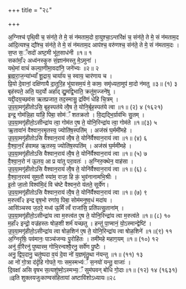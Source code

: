 +++
title = "२८"

+++

अ॒ग्निश्च॑ पृथि॒वी च॒ संन॑ते॒ ते मे॒ सं न॑मताम॒दो वा॒युश्चा॒ऽन्तरि॑क्षं च॒ संन॑ते॒ ते मे॒ सं न॑मताम॒द  
आ॑दि॒त्यश्च॒ द्यौ॑श्च॒ संन॑ते॒ ते मे॒ सं न॑मताम॒द आप॑श्च॒ वरु॑णश्च॒ संन॑ते॒ ते मे॒ सं न॑मताम॒दः ।  
स॒प्त स॒ँसदो॑ अष्ट॒मी भू॑त॒साध॑नी ॥१॥ १  
सका॑माँ॒२ अध्व॑नस्कुरु सं॒ज्ञान॑मस्तु मे॒ऽमुना॑ ।  
यथे॒मां वाचं॑ कल्या॒णीमा॒वदा॑नि॒ जने॑भ्यः ॥२॥ २  
ब्र॒ह्म॒रा॒ज॒न्या॑भ्याँ शू॒द्राय॒ चार्या॑य च॒ स्वाय॒ चार॑णाय च ।  
प्रि॒यो दे॒वानां॒ दक्षि॑णायै दा॒तुरि॒ह भू॑यासम॒यं मे॒ कामः॒ समृ॑ध्यता॒मुप॑ मा॒दो न॑मतु ॥३॥ (१) ३  
बृह॑स्पते॒ अति॒ यद॒र्यो अर्हा॑द् द्यु॒मद्वि॒भाति॒ क्रतु॑म॒ज्जने॑षु ।  
यद्दी॒दय॒च्छव॑स ऋतप्रजात॒ तद॒स्मासु॒ द्रवि॑णं धेहि चि॒त्रम् ।  
उ॒प॒या॒मगृ॑हीतोऽसि॒ बृह॒स्पत॑ये त्वै॒ष ते॒ योनि॒र्बृह॒स्पत॑ये त्वा ॥१॥ (२) ४ (१६२१)  
इन्द्र॒ गोम॑न्नि॒हा या॑हि॒ पिबा॒ सोम॑ँ शतक्रतो । वि॒द्यद्भि॒र्ग्राव॑भिः सु॒तम् ।  
उ॒प॒या॒मगृ॑हीतो॒ऽसीन्द्रा॑य त्वा॒ गोम॑त ए॒ष ते॒ योनि॒रिन्द्रा॑य त्वा॒ गोम॑ते ॥१॥(३) ५  
ऋ॒तावा॑नं वैश्वान॒रमृ॒तस्य॒ ज्योति॑ष॒स्पति॑म् । अज॑स्रं घ॒र्ममी॑महे ।  
उ॒प॒या॒मगृ॑हीतोऽसि वैश्वान॒राय॑ त्वै॒ष ते॒ योनि॑र्वैश्वान॒राय॑ त्वा ॥१॥ (४) ६  
वै॒श्वा॒न॒रँ ह॑वामह ऋ॒तस्य॒ ज्योति॑ष॒स्पति॑म् । अज॑स्रं घ॒र्ममी॑महे ।  
उ॒प॒या॒मगृ॑हीतोऽसि वैश्वान॒राय॑ त्वै॒ष ते॒ योनि॑र्वैश्वान॒राय॑ त्वा ॥१॥ (५) ७  
वै॒श्वा॒न॒रो न॑ ऊ॒तय॒ आ प्र या॑तु परा॒वतः॑ । अ॒ग्निरु॒क्थेन॒ वाह॑सा ।  
उ॒प॒या॒मगृ॑हीतोऽसि वैश्वान॒राय॑ त्वै॒ष ते॒ योनि॑र्वैश्वान॒राय॑ त्वा ॥१॥ (६) ८  
वै॒श्वा॒न॒रस्य॑ सुम॒तौ स्या॑म॒ राजा॒ हि कं॒ भुव॑नानामभि॒श्रीः ।  
इ॒तो जा॒तो विश्व॑मि॒दं वि च॑ष्टे वैश्वन॒रो य॑तते॒ सूर्ये॑ण।  
उ॒प॒या॒मगृ॑हीतोऽसि वैश्वान॒राय॑ त्वै॒ष ते॒ योनि॑र्वैश्वान॒राय॑ त्वा ॥१॥ (७) ९  
म॒रुत्वाँ॑२ इन्द्र वृष॒भो रणा॑य॒ पिबा॒ सोम॑मनुष्व॒धं मदा॑य ।  
आसि॑ञ्चस्व ज॒ठरे॒ मध्व॑ ऊ॒र्मिं त्वँ राजा॑सि॒ प्रति॑पत्सु॒ताना॑म् ।  
उ॒प॒या॒मगृ॑हीतो॒ऽसीन्द्रा॑य त्वा म॒रुत्व॑त ए॒ष ते॒ योनि॒रिन्द्रा॑य त्वा म॒रुत्व॑ते ॥१॥ (८) १०  
म॒हाँ२ इन्द्रो॒ वज्र॑हस्तः षोळ॒शी शर्म॑ यच्छतु । हन्तु॑ पा॒प्मानं॒ यो॒ऽस्मान्द्वेष्टि॑ ।  
उ॒प॒या॒मगृ॑हीतो॒ऽसीन्द्रा॑य त्वा षोळ॒शिन॑ ए॒ष ते॒ योनि॒रिन्द्रा॑य त्वा षोळ॒शिने॑ ॥१॥(९) ११  
अ॒ग्निरृषिः॒ पव॑मानः॒ पाञ्च॑जन्यः पु॒रोहि॑तः । तमी॑महे महाग॒यम् ॥१॥ (१०) १२  
अनु॑ वी॒रैरनु॑ पुष्यास्म॒ गोभि॒रन्वश्वै॒रनु॒ सर्वे॑ण पु॒ष्टैः ।  
अनु॒ द्विप॒दानु॒ चतु॑ष्पदा व॒यं दे॒वा नो॑ य॒ज्ञमृ॑तु॒था न॑यन्तु ॥१॥ (११) १३  
आ नो॑ गो॒त्रा द॑र्दृहि गोपते॒ गाः सम॒स्मभ्य॑ँ स॒नयो॑ यन्तु॒ वाजाः॑ ।  
दि॒वक्षा॑ असि वृषभ स॒त्यशु॑ष्मो॒ऽस्मभ्य॒ँ सुम॑घवन् बोधि गो॒दाः॥१॥ (१२) १४ (१६३१)  
॥इति शुक्लयजुःकाण्वसंहितायां अष्टाविंशोऽध्यायः॥२८